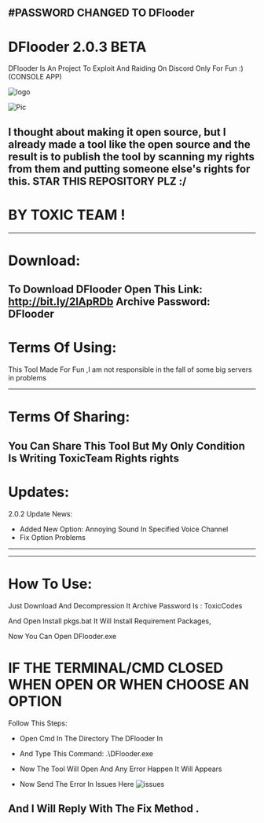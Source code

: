 #PASSWORD CHANGED TO DFlooder
-----------------------
# DFlooder 2.0.3 BETA
DFlooder Is An Project To Exploit And Raiding On Discord Only For Fun :)
(CONSOLE APP)

![logo](https://3.top4top.net/p_13459qkfr1.png)


![Pic](https://6.top4top.net/p_1345xjdzy1.png)


I thought about making it open source, but I already made a tool like the open source and the result is to publish the tool by scanning my rights from them and putting someone else's rights for this.
STAR THIS REPOSITORY PLZ :/
-----------------------
# BY TOXIC TEAM !
--------------------
# Download:
**To Download DFlooder Open This Link:** http://bit.ly/2lApRDb
Archive Password: DFlooder
--------------------

# Terms Of Using:
This Tool Made For Fun ,I am not responsible in the fall of some big servers in problems




-------------------------
# Terms Of Sharing:
You Can Share This Tool But My Only Condition Is Writing ToxicTeam Rights rights
--------------
# Updates:
2.0.2 Update News:
- Added New Option: Annoying Sound In Specified Voice Channel
- Fix Option Problems
-------------


----------------------
# How To Use:

Just Download And Decompression It Archive Password Is : ToxicCodes

And Open Install pkgs.bat
It Will Install Requirement Packages,

Now You Can Open DFlooder.exe

# IF THE TERMINAL/CMD CLOSED WHEN OPEN OR WHEN CHOOSE AN OPTION
Follow This Steps:
- Open Cmd In The Directory The DFlooder In
- And Type This Command: .\DFlooder.exe
- Now The Tool Will Open And Any Error Happen It Will Appears

- Now Send The Error In Issues Here ![issues](https://2.top4top.net/p_13327vaqk1.png)

And I Will Reply With The Fix Method .
------------------------
